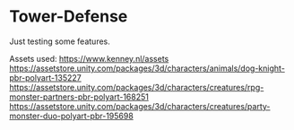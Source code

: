 # Tower-Defense
Just testing some features.

Assets used:
https://www.kenney.nl/assets
https://assetstore.unity.com/packages/3d/characters/animals/dog-knight-pbr-polyart-135227
https://assetstore.unity.com/packages/3d/characters/creatures/rpg-monster-partners-pbr-polyart-168251
https://assetstore.unity.com/packages/3d/characters/creatures/party-monster-duo-polyart-pbr-195698
